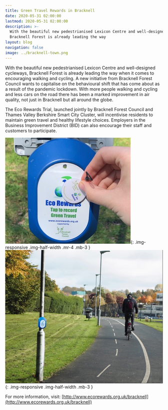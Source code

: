 ```yaml
---
title: Green Travel Rewards in Bracknell
date: 2020-05-31 02:00:00
lastmod: 2020-05-31 02:00:00
description: >-
  With the beautiful new pedestrianised Lexicon Centre and well-designed cycleways,
  Bracknell Forest is already leading the way 
layout: blog
navigation: false
image: ../bracknell-town.png
---
```


With the beautiful new pedestrianised Lexicon Centre and well-designed cycleways,
Bracknell Forest is already leading the way when it comes to encouraging walking
and cycling. A new initiative from Bracknell Forest Council wants to capitalise on the
behavioural shift that has come about as a result of the pandemic lockdown. With
more people walking and cycling and less cars on the road there has been a marked
improvement in air quality, not just in Bracknell but all around the globe.

The Eco Rewards Trial, launched jointly by Bracknell Forest Council and Thames
Valley Berkshire Smart City Cluster, will incentivise residents to maintain green travel
and healthy lifestyle choices. Employers in the Business Improvement District (BID)
can also encourage their staff and customers to participate.

![reader](/assets/image/post/green-travel-rewards-in-bracknell/reader.jpg){: .img-responsive .img-half-width .mr-4 .mb-3 }
![bracknell](/assets/image/post/green-travel-rewards-in-bracknell/bracknell.jpg){: .img-responsive  .img-half-width .mb-3 }


For more information, visit: [http://www.ecorewards.org.uk/bracknell](http://www.ecorewards.org.uk/bracknell)
